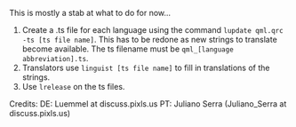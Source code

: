 This is mostly a stab at what to do for now...

1. Create a .ts file for each language using the command `lupdate qml.qrc -ts [ts file name]`. This has to be redone as new strings to translate become available. The ts filename must be `qml_[language abbreviation].ts`.
2. Translators use `linguist [ts file name]` to fill in translations of the strings.
3. Use `lrelease` on the ts files.

Credits:
DE: Luemmel at discuss.pixls.us
PT: Juliano Serra (Juliano_Serra at discuss.pixls.us)
